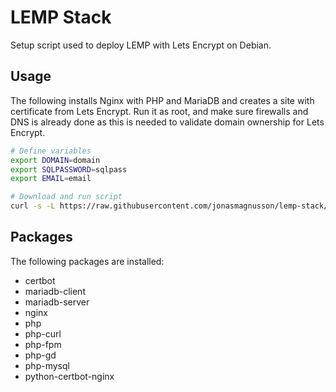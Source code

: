 # LEMP Stack

Setup script used to deploy LEMP with Lets Encrypt on Debian.

## Usage

The following installs Nginx with PHP and MariaDB and creates a site with certificate from Lets Encrypt. Run it as root, and make sure firewalls and DNS is already done as this is needed to validate domain ownership for Lets Encrypt.

```bash
# Define variables
export DOMAIN=domain
export SQLPASSWORD=sqlpass
export EMAIL=email

# Download and run script
curl -s -L https://raw.githubusercontent.com/jonasmagnusson/lemp-stack/main/setup.sh | bash
```

## Packages

The following packages are installed:

* certbot
* mariadb-client
* mariadb-server
* nginx
* php
* php-curl
* php-fpm
* php-gd
* php-mysql
* python-certbot-nginx